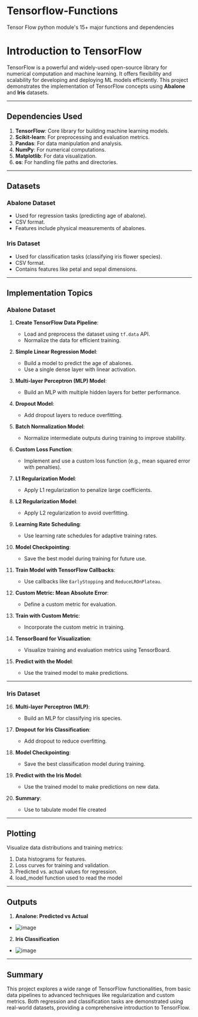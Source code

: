 # Tensorflow-Functions
Tensor Flow python module's 15+ major functions and dependencies

# Introduction to TensorFlow

TensorFlow is a powerful and widely-used open-source library for numerical computation and machine learning. It offers flexibility and scalability for developing and deploying ML models efficiently. This project demonstrates the implementation of TensorFlow concepts using **Abalone** and **Iris** datasets.

---

## Dependencies Used
1. **TensorFlow**: Core library for building machine learning models.
2. **Scikit-learn**: For preprocessing and evaluation metrics.
3. **Pandas**: For data manipulation and analysis.
4. **NumPy**: For numerical computations.
5. **Matplotlib**: For data visualization.
6. **os**: For handling file paths and directories.

---

## Datasets
### **Abalone Dataset**
- Used for regression tasks (predicting age of abalone).
- CSV format.
- Features include physical measurements of abalones.

### **Iris Dataset**
- Used for classification tasks (classifying iris flower species).
- CSV format.
- Contains features like petal and sepal dimensions.

---

## Implementation Topics
### **Abalone Dataset**
1. **Create TensorFlow Data Pipeline**:
   - Load and preprocess the dataset using `tf.data` API.
   - Normalize the data for efficient training.

2. **Simple Linear Regression Model**:
   - Build a model to predict the age of abalones.
   - Use a single dense layer with linear activation.

3. **Multi-layer Perceptron (MLP) Model**:
   - Build an MLP with multiple hidden layers for better performance.

4. **Dropout Model**:
   - Add dropout layers to reduce overfitting.

5. **Batch Normalization Model**:
   - Normalize intermediate outputs during training to improve stability.

6. **Custom Loss Function**:
   - Implement and use a custom loss function (e.g., mean squared error with penalties).

7. **L1 Regularization Model**:
   - Apply L1 regularization to penalize large coefficients.

8. **L2 Regularization Model**:
   - Apply L2 regularization to avoid overfitting.

9. **Learning Rate Scheduling**:
   - Use learning rate schedules for adaptive training rates.

10. **Model Checkpointing**:
    - Save the best model during training for future use.

11. **Train Model with TensorFlow Callbacks**:
    - Use callbacks like `EarlyStopping` and `ReduceLROnPlateau`.

12. **Custom Metric: Mean Absolute Error**:
    - Define a custom metric for evaluation.

13. **Train with Custom Metric**:
    - Incorporate the custom metric in training.

14. **TensorBoard for Visualization**:
    - Visualize training and evaluation metrics using TensorBoard.

15. **Predict with the Model**:
    - Use the trained model to make predictions.

---

### **Iris Dataset**
16. **Multi-layer Perceptron (MLP)**:
    - Build an MLP for classifying iris species.

17. **Dropout for Iris Classification**:
    - Add dropout to reduce overfitting.

18. **Model Checkpointing**:
    - Save the best classification model during training.

19. **Predict with the Iris Model**:
    - Use the trained model to make predictions on new data.

20. **Summary**:
    - Use to tabulate model file created

---

## Plotting
Visualize data distributions and training metrics:
1. Data histograms for features.
2. Loss curves for training and validation.
3. Predicted vs. actual values for regression.
4. load_model function used to read the model

---
## Outputs
1. **Analone: Predicted vs Actual**
- ![image](https://github.com/user-attachments/assets/d244f849-03cd-4c51-abdb-c0e35d3a2bd0)

  
2. **Iris Classification**
- ![image](https://github.com/user-attachments/assets/9f80cb0e-3fff-42a0-b6ec-101827e9bb2b)


---

## Summary
This project explores a wide range of TensorFlow functionalities, from basic data pipelines to advanced techniques like regularization and custom metrics. Both regression and classification tasks are demonstrated using real-world datasets, providing a comprehensive introduction to TensorFlow.
